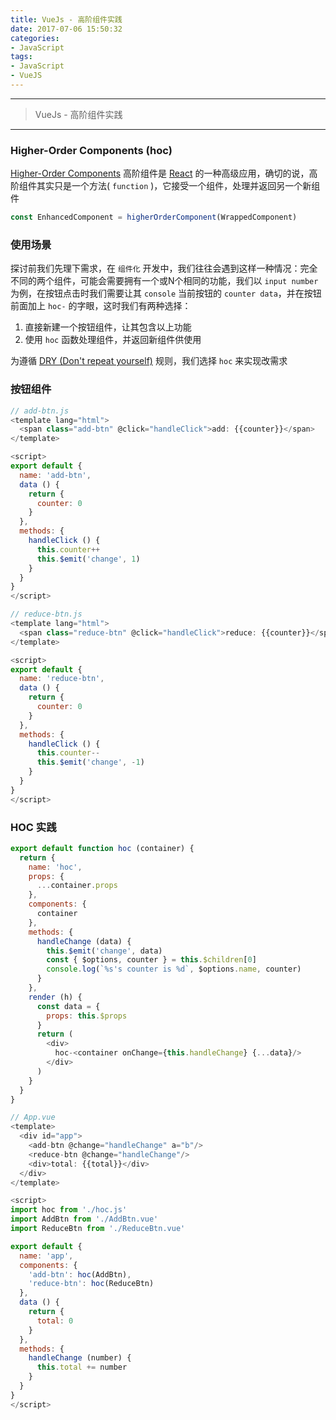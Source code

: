 ```yaml
---
title: VueJs - 高阶组件实践
date: 2017-07-06 15:50:32
categories:
- JavaScript
tags:
- JavaScript
- VueJS
---
```

-----

> VueJs - 高阶组件实践

-----

### Higher-Order Components (hoc)
[Higher-Order Components](https://facebook.github.io/react/docs/higher-order-components.html) 高阶组件是 [React](https://facebook.github.io/react/) 的一种高级应用，确切的说，高阶组件其实只是一个方法( `function` )，它接受一个组件，处理并返回另一个新组件
```javascript
const EnhancedComponent = higherOrderComponent(WrappedComponent)
```

### 使用场景
探讨前我们先理下需求，在 `组件化` 开发中，我们往往会遇到这样一种情况：完全不同的两个组件，可能会需要拥有一个或N个相同的功能，我们以 `input number` 为例，在按钮点击时我们需要让其 `console` 当前按钮的 `counter data`，并在按钮前面加上 `hoc-` 的字眼，这时我们有两种选择：
1. 直接新建一个按钮组件，让其包含以上功能
2. 使用 `hoc` 函数处理组件，并返回新组件供使用

为遵循 [DRY (Don't repeat yourself)](https://en.wikipedia.org/wiki/Don%27t_repeat_yourself) 规则，我们选择 `hoc` 来实现改需求

### 按钮组件
```javascript
// add-btn.js
<template lang="html">
  <span class="add-btn" @click="handleClick">add: {{counter}}</span>
</template>

<script>
export default {
  name: 'add-btn',
  data () {
    return {
      counter: 0
    }
  },
  methods: {
    handleClick () {
      this.counter++
      this.$emit('change', 1)
    }
  }
}
</script>
```

```javascript
// reduce-btn.js
<template lang="html">
  <span class="reduce-btn" @click="handleClick">reduce: {{counter}}</span>
</template>

<script>
export default {
  name: 'reduce-btn',
  data () {
    return {
      counter: 0
    }
  },
  methods: {
    handleClick () {
      this.counter--
      this.$emit('change', -1)
    }
  }
}
</script>
```

### HOC 实践
```javascript
export default function hoc (container) {
  return {
    name: 'hoc',
    props: {
      ...container.props
    },
    components: {
      container
    },
    methods: {
      handleChange (data) {
        this.$emit('change', data)
        const { $options, counter } = this.$children[0]
        console.log(`%s's counter is %d`, $options.name, counter)
      }
    },
    render (h) {
      const data = {
        props: this.$props
      }
      return (
        <div>
          hoc-<container onChange={this.handleChange} {...data}/>
        </div>
      )
    }
  }
}
```

```javascript
// App.vue
<template>
  <div id="app">
    <add-btn @change="handleChange" a="b"/>
    <reduce-btn @change="handleChange"/>
    <div>total: {{total}}</div>
  </div>
</template>

<script>
import hoc from './hoc.js'
import AddBtn from './AddBtn.vue'
import ReduceBtn from './ReduceBtn.vue'

export default {
  name: 'app',
  components: {
    'add-btn': hoc(AddBtn),
    'reduce-btn': hoc(ReduceBtn)
  },
  data () {
    return {
      total: 0
    }
  },
  methods: {
    handleChange (number) {
      this.total += number
    }
  }
}
</script>

```
